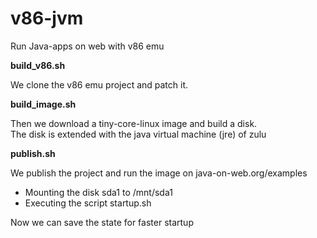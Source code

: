 # v86-jvm
Run Java-apps on web with v86 emu

**build_v86.sh**

We clone the v86 emu project and patch it.

**build_image.sh**

Then we download a tiny-core-linux image and build a disk.<br/>
The disk is extended with the java virtual machine (jre) of zulu

**publish.sh**

We publish the project and run the image on
java-on-web.org/examples
- Mounting the disk sda1 to /mnt/sda1
- Executing the script startup.sh

Now we can save the state for faster startup
